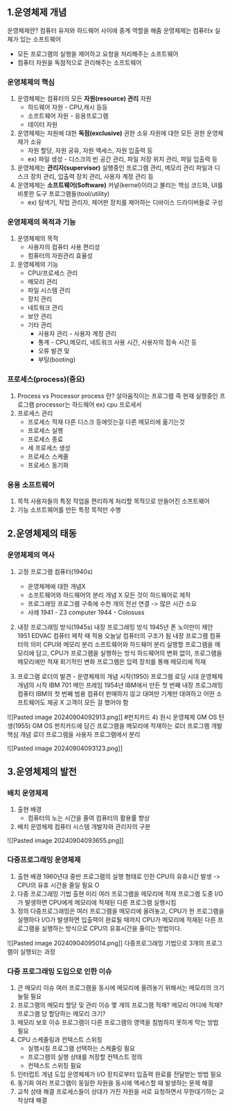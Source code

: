 ## 1.운영체제 개념
운영체제란? 
	컴퓨터 유저와 하드웨어 사이에 중계 역할을 해줌
	운영체제는 컴퓨터x 실체가 있는 소프트웨어
- 모든 프로그램의 실행을 제어하고 요청을 처리해주는 소프트웨어
- 컴퓨터 자원을 독점적으로 관리해주는 소프트웨어
### 운영체제의 핵심
1) 운영체제는 컴퓨터의 모든 **자원(resource) 관리**
	자원
	- 하드웨어 자원 - CPU,캐시 등등
	- 소프트웨어 자원 - 응용프로그램
	- 데이터 자원 
2) 운영체제는 자원에 대한 **독점(exclusive)** 권한 소유
	자원에 대한 모든 권한 운영체제가 소유
	- 자원 할당, 자원 공유, 자원 엑세스, 자원 입출력 등
	- ex) 파일 생성 - 디스크의 빈 공간 관리, 파일 저장 위치 관리, 파일 입출력 등
3) 운영체제는 **관리자(supervisor)**
	실행중인 프로그램 관리, 메모리 관리
	파일과 디스크 장치 관리, 입출력 장치 관리, 사용자 계정 관리 등
4) 운영체제는 **소프트웨어(Software)**
	커널(kernel)이라고 불리는 핵심 코드와,
	UI를 비롯한 도구 프로그램들(tool/utility)
	- ex) 탐색기, 작업 관리자, 제어판 
	장치를 제어하는 디바이스 드라이버들로 구성
### 운영체제의 목적과 기능
1) 운영체제의 목적
	- 사용자의 컴퓨터 사용 편리성
	- 컴퓨터의 자원관리 효율성
2) 운영체제의 기능
	- CPU/프로세스 관리
	- 메모리 관리
	- 파일 시스템 관리
	- 장치 관리
	- 네트워크 관리
	- 보안 관리
	- 기타 관리
		- 사용자 관리 - 사용자 계정 관리
		- 통계 - CPU,메모리, 네트워크 사용 시간, 사용자의 접속 시간 등
		- 오류 발견 및 
		- 부팅(booting)
### 프로세스(process)(중요)
1) Process vs Processor
	process 란? 살아움직이는 프로그램
	즉 현재 실행중인 프로그램
	processor는 하드웨어 ex) cpu 프로세서
2) 프로세스 관리
	- 프로세스 적재
		다른 디스크 등에잇는걸 다른 메모리에 옮기는것
	- 프로세스 실행
	- 프로세스 종료
	- 세 프로세스 생성
	- 프로세스 스케줄
	- 프로세스 동기화
### 응용 소프트웨어
1) 목적
	사용자들의 특정 작업을 편리하게 처리할 목적으로 만들어진 소프트웨어
2) 기능 
	소프트웨어를 만든 특정 목적만 수행
## 2.운영체제의 태동
### 운영체제의 역사
1) 고정 프로그램 컴퓨터(1940s)
	- 운영체제에 대한 개념X
	- 소프트웨어와 하드웨어의 분리 개념 X
		모든 것이 하드웨어로 제작
	- 프로그래밍
		프로그램 구축에 수천 개의 전선 연결 -> 많은 시간 소요
	- 사례
		1941 - Z3 computer
		1944 - Colosuss

2) 내장 프로그래밍 방식(1945s)
	내장 프로그래밍 방식
		1945년 폰 노이만이 제안
		1951 EDVAC 컴퓨터 제작 때 적용
		오늘날 컴퓨터의 구조가 됨
	내장 프로그램 컴퓨터의 의미
		CPU와 메모리 분리
		소프트웨어와 하드웨어 분리
		실행할 프로그램을 메모리에 담고, CPU가 프로그램을 실행하는 방식
			하드웨어의 변화 없이, 프로그램을 메모리에만 적재 회기적인 변화
		프로그램은 입력 장치를 통해 메모리에 적재

3)  프로그램 로더의 발견 - 운영체제의 개념 시작(1950)
	프로그램 로딩 시대
		운영체제 개념의 시작
	IBM 701 메인 프레임
		1954년 IBM에서 만든 첫 번째 내장 프로그래밍 컴퓨터
		IBM의 첫 번째 범용 컴퓨터
		판매하지 않고 대여만
		기계만 대여하고 어떤 소프트웨어도 제공 X
			고객이 모든 걸 했어야 함

![[Pasted image 20240904092913.png]]
#펀치카드
4) 원시 운영체제 GM OS 탄생(1955)
	GM OS
		펀치카드에 담긴 프로그램을 메모리에 적재하는 로더 프로그램 개발
	핵심 개념
		로더 프로그램을 사용자 프로그램에서 분리

![[Pasted image 20240904093123.png]]

## 3.운영체제의 발전
### 배치 운영체제
1) 출현 배경
	- 컴퓨터의 노는 시간을 줄여 컴퓨터의 활용률 향상
2) 배치 운영체제 컴퓨터 시스템
	개발자와 관리자의 구분

![[Pasted image 20240904093655.png]]
### 다중프로그래밍 운영체제
1) 출현 배경
	1960년대 중반
	프로그램의 실행 형태로 인한 CPU의 유휴시간 발생
	-> CPU의 유휴 시간을 줄일 필요 O
2) 다중 프로그래밍 기법 출현
	미리 여러 프로그램을 메모리에 적재
	프로그램 도중 I/O가 발생하면 CPU에게 메모리에 적재된 다른 프로그램 실행시킴
3) 정의
	다중프로그래밍은 여러 프로그램을 메모리에 올려놓고, CPU가 한 프로그램을 실행하다 I/O가 발생하면 입출력이 완료될 때까지 CPU가 메모리에 적재된 다른 프로그램을 실행하는 방식으로 CPU의 유휴시간을 줄이는 방법이다.

![[Pasted image 20240904095014.png]]
다중프로그래밍 기법으로 3개의 프로그램이 실행되는 과정

### 다중 프로그래밍 도입으로 인한 이슈
1) 큰 메모리 이슈
	여러 프로그램을 동시에 메모리에 올려놓기 위해서는 메모리의 크기 늘릴 필요
2) 프로그램의 메모리 할당 및 관리 이슈
	몇 개의 프로그램 적재? 메모리 어디에 적재? 프로그램 당 할당하는 메모리 크기?
3) 메모리 보호 이슈
	프로그램이 다른 프로그램의 영역을 침범하지 못하게 막는 방법 필요
4) CPU 스케줄링과 컨텍스트 스위칭
	- 실행시킬 프로그램 선택하는 스케줄링 필요
	- 프로그램의 실행 상태를 저장할 컨텍스트 정의
	- 컨텍스트 스위칭 필요
5) 인터럽트 개념 도입
	운영체제가 I/O 장치로부터 입출력 완료를 전달받는 방법 필요
6) 동기화
	여러 프로그램이 동일한 자원을 동시에 액세스할 때 발생하는 문제 해결
7) 교착 상태 해결
	프로세스들이 상대가 가진 자원을 서로 요청하면서 무한대기하는 교착상태 해결